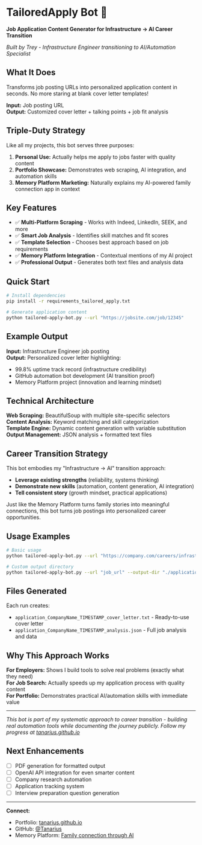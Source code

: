 # TailoredApply Bot 🎯

**Job Application Content Generator for Infrastructure → AI Career Transition**

*Built by Trey - Infrastructure Engineer transitioning to AI/Automation Specialist*

## What It Does

Transforms job posting URLs into personalized application content in seconds. No more staring at blank cover letter templates!

**Input:** Job posting URL  
**Output:** Customized cover letter + talking points + job fit analysis

## Triple-Duty Strategy

Like all my projects, this bot serves three purposes:

1. **Personal Use:** Actually helps me apply to jobs faster with quality content
2. **Portfolio Showcase:** Demonstrates web scraping, AI integration, and automation skills  
3. **Memory Platform Marketing:** Naturally explains my AI-powered family connection app in context

## Key Features

- ✅ **Multi-Platform Scraping** - Works with Indeed, LinkedIn, SEEK, and more
- ✅ **Smart Job Analysis** - Identifies skill matches and fit scores
- ✅ **Template Selection** - Chooses best approach based on job requirements
- ✅ **Memory Platform Integration** - Contextual mentions of my AI project
- ✅ **Professional Output** - Generates both text files and analysis data

## Quick Start

```bash
# Install dependencies
pip install -r requirements_tailored_apply.txt

# Generate application content
python tailored-apply-bot.py --url "https://jobsite.com/job/12345"
```

## Example Output

**Input:** Infrastructure Engineer job posting  
**Output:** Personalized cover letter highlighting:
- 99.8% uptime track record (infrastructure credibility)
- GitHub automation bot development (AI transition proof)
- Memory Platform project (innovation and learning mindset)

## Technical Architecture

**Web Scraping:** BeautifulSoup with multiple site-specific selectors  
**Content Analysis:** Keyword matching and skill categorization  
**Template Engine:** Dynamic content generation with variable substitution  
**Output Management:** JSON analysis + formatted text files

## Career Transition Strategy

This bot embodies my "Infrastructure → AI" transition approach:

- **Leverage existing strengths** (reliability, systems thinking)
- **Demonstrate new skills** (automation, content generation, AI integration)  
- **Tell consistent story** (growth mindset, practical applications)

Just like the Memory Platform turns family stories into meaningful connections, this bot turns job postings into personalized career opportunities.

## Usage Examples

```bash
# Basic usage
python tailored-apply-bot.py --url "https://company.com/careers/infrastructure-engineer"

# Custom output directory  
python tailored-apply-bot.py --url "job_url" --output-dir "./applications/"
```

## Files Generated

Each run creates:
- `application_CompanyName_TIMESTAMP_cover_letter.txt` - Ready-to-use cover letter
- `application_CompanyName_TIMESTAMP_analysis.json` - Full job analysis and data

## Why This Approach Works

**For Employers:** Shows I build tools to solve real problems (exactly what they need)  
**For Job Search:** Actually speeds up my application process with quality content  
**For Portfolio:** Demonstrates practical AI/automation skills with immediate value  

---

*This bot is part of my systematic approach to career transition - building real automation tools while documenting the journey publicly. Follow my progress at [tanarius.github.io](https://tanarius.github.io)*

## Next Enhancements

- [ ] PDF generation for formatted output
- [ ] OpenAI API integration for even smarter content
- [ ] Company research automation 
- [ ] Application tracking system
- [ ] Interview preparation question generation

---

**Connect:** 
- Portfolio: [tanarius.github.io](https://tanarius.github.io)
- GitHub: [@Tanarius](https://github.com/Tanarius)
- Memory Platform: [Family connection through AI](https://github.com/Tanarius/memory-platform)